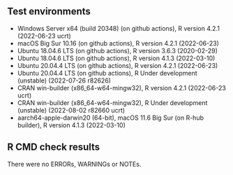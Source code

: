 ## Test environments

* Windows Server x64 (build 20348) (on github actions), R version 4.2.1 (2022-06-23 ucrt)
* macOS Big Sur 10.16 (on github actions), R version 4.2.1 (2022-06-23)
* Ubuntu 18.04.6 LTS (on github actions), R version 3.6.3 (2020-02-29)
* Ubuntu 18.04.6 LTS (on github actions), R version 4.1.3 (2022-03-10)
* Ubuntu 20.04.4 LTS (on github actions), R version 4.2.1 (2022-06-23)
* Ubuntu 20.04.4 LTS (on github actions), R Under development (unstable) (2022-07-26 r82626)
* CRAN win-builder (x86_64-w64-mingw32), R version 4.2.1 (2022-06-23 ucrt)
* CRAN win-builder (x86_64-w64-mingw32), R Under development (unstable) (2022-08-02 r82660 ucrt)
* aarch64-apple-darwin20 (64-bit), macOS 11.6 Big Sur (on R-hub builder), R version 4.1.3 (2022-03-10)

## R CMD check results
There were no ERRORs, WARNINGs or NOTEs.
